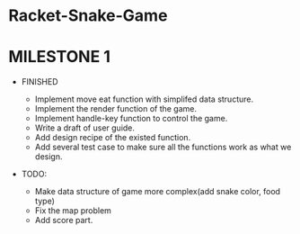 # Racket-Snake-Game

# MILESTONE 1

* FINISHED
    * Implement move eat function with simplifed data structure.
    * Implement the render function of the game.
    * Implement handle-key function to control the game.
    * Write a draft of user guide.
    * Add design recipe of the existed function.
    * Add several test case to make sure all the functions work as what we design.

* TODO:
    * Make data structure of game more complex(add snake color, food type)
    * Fix the map problem
    * Add score part.
